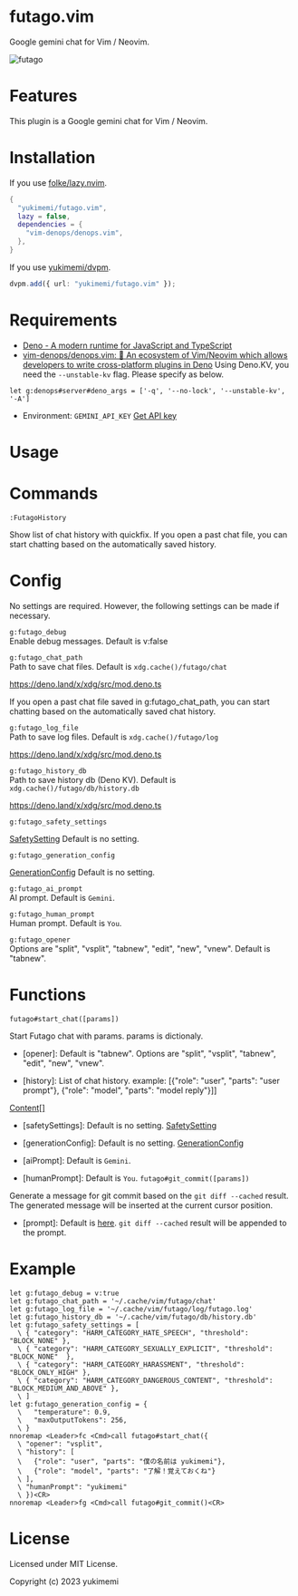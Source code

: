 # futago.vim

Google gemini chat for Vim / Neovim.

![futago](https://github.com/yukimemi/futago.vim/assets/6442108/29e371e3-c16e-4b94-8a0c-67a37e26f7b5)

# Features 

This plugin is a Google gemini chat for Vim / Neovim.

# Installation 

If you use [folke/lazy.nvim](https://github.com/folke/lazy.nvim).

```lua
{
  "yukimemi/futago.vim",
  lazy = false,
  dependencies = {
    "vim-denops/denops.vim",
  },
}
```

If you use [yukimemi/dvpm](https://github.com/yukimemi/dvpm).

```typescript
dvpm.add({ url: "yukimemi/futago.vim" });
```

# Requirements 

- [Deno - A modern runtime for JavaScript and TypeScript](https://deno.land/)
- [vim-denops/denops.vim: 🐜 An ecosystem of Vim/Neovim which allows developers to write cross-platform plugins in Deno](https://github.com/vim-denops/denops.vim)
Using Deno.KV, you need the `--unstable-kv` flag.
Please specify as below.

```vim
let g:denops#server#deno_args = ['-q', '--no-lock', '--unstable-kv', '-A']
```

- Environment: `GEMINI_API_KEY`
[Get API key](https://ai.google.dev/)

# Usage 

# Commands 

`:FutagoHistory`                                               

Show list of chat history with quickfix.
If you open a past chat file, you can start chatting based on the automatically saved history.

# Config 

No settings are required. However, the following settings can be made if necessary.

`g:futago_debug`                                               
Enable debug messages.
Default is v:false

`g:futago_chat_path`                                       
Path to save chat files.
Default is `xdg.cache()/futago/chat`

https://deno.land/x/xdg/src/mod.deno.ts

If you open a past chat file saved in g:futago_chat_path, you can start chatting based on the automatically saved chat history.

`g:futago_log_file`                                         
Path to save log files.
Default is `xdg.cache()/futago/log`

https://deno.land/x/xdg/src/mod.deno.ts

`g:futago_history_db`                                     
Path to save history db (Deno KV).
Default is `xdg.cache()/futago/db/history.db`

https://deno.land/x/xdg/src/mod.deno.ts

`g:futago_safety_settings`                           

[SafetySetting](https://ai.google.dev/api/rest/v1beta/SafetySetting)
Default is no setting.

`g:futago_generation_config`                       

[GenerationConfig](https://ai.google.dev/api/rest/v1beta/GenerationConfig)
Default is no setting.

`g:futago_ai_prompt`                                       
AI prompt.
Default is `Gemini`.

`g:futago_human_prompt`                                 
Human prompt.
Default is `You`.

`g:futago_opener`                                             
Options are "split", "vsplit", "tabnew", "edit", "new", "vnew".
Default is "tabnew".

# Functions 

`futago#start_chat([params])`                               

Start Futago chat with params.
params is dictionaly.

- [opener]: Default is "tabnew".
Options are "split", "vsplit", "tabnew", "edit", "new", "vnew".

- [history]: List of chat history.
example:
[{"role": "user", "parts": "user prompt"}, {"role": "model", "parts": "model reply"}]]

[Content[]](https://ai.google.dev/api/rest/v1beta/Content)

- [safetySettings]: Default is no setting.
[SafetySetting](https://ai.google.dev/api/rest/v1beta/SafetySetting)

- [generationConfig]: Default is no setting.
[GenerationConfig](https://ai.google.dev/api/rest/v1beta/GenerationConfig)

- [aiPrompt]: Default is `Gemini`.
- [humanPrompt]: Default is `You`.
`futago#git_commit([params])`                               

Generate a message for git commit based on the `git diff --cached` result.
The generated message will be inserted at the current cursor position.

- [prompt]: Default is [here](https://github.com/yukimemi/futago.vim/blob/main/denops/futago/consts.ts#L17).
`git diff --cached` result will be appended to the prompt.

# Example 

```vim
let g:futago_debug = v:true
let g:futago_chat_path = '~/.cache/vim/futago/chat'
let g:futago_log_file = '~/.cache/vim/futago/log/futago.log'
let g:futago_history_db = '~/.cache/vim/futago/db/history.db'
let g:futago_safety_settings = [
  \ { "category": "HARM_CATEGORY_HATE_SPEECH", "threshold": "BLOCK_NONE" },
  \ { "category": "HARM_CATEGORY_SEXUALLY_EXPLICIT", "threshold": "BLOCK_NONE"  },
  \ { "category": "HARM_CATEGORY_HARASSMENT", "threshold": "BLOCK_ONLY_HIGH" },
  \ { "category": "HARM_CATEGORY_DANGEROUS_CONTENT", "threshold": "BLOCK_MEDIUM_AND_ABOVE" },
  \ ]
let g:futago_generation_config = {
  \   "temperature": 0.9,
  \   "maxOutputTokens": 256,
  \ }
nnoremap <Leader>fc <Cmd>call futago#start_chat({
  \ "opener": "vsplit",
  \ "history": [
  \   {"role": "user", "parts": "僕の名前は yukimemi"},
  \   {"role": "model", "parts": "了解！覚えておくね"}
  \ ],
  \ "humanPrompt": "yukimemi"
  \ })<CR>
nnoremap <Leader>fg <Cmd>call futago#git_commit()<CR>
```

# License 

Licensed under MIT License.

Copyright (c) 2023 yukimemi

